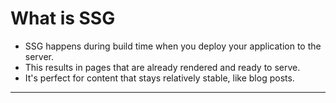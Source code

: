 # What is SSG
- SSG happens during build time when you deploy your application to the server.
- This results in pages that are already rendered and ready to serve.
- It's perfect for content that stays relatively stable, like blog posts.

---

